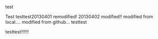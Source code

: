 test

Test
testtest20130401 remodified!
20130402 modified!!
modified from local....
modified from github...
testtest

testtest!!!!!!
